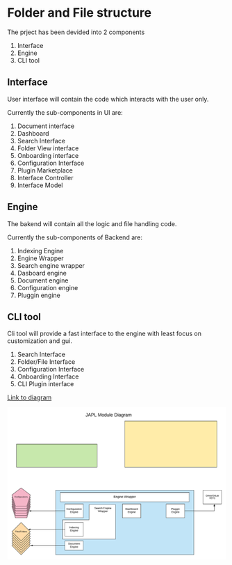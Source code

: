 # Folder and File structure

The prject has been devided into 2 components

1. Interface
2. Engine
3. CLI tool



## Interface

User interface will contain the code which interacts with the user only. 

Currently the sub-components in UI are:

1. Document interface
2. Dashboard
3. Search Interface 
4. Folder View interface
5. Onboarding interface
6. Configuration Interface
7. Plugin Marketplace
8. Interface Controller
9. Interface Model



## Engine

The bakend will contain all the logic and file handling code.

Currently the sub-components of Backend are:

1. Indexing Engine
2. Engine Wrapper 
3. Search engine wrapper
4. Dasboard engine
5. Document engine
6. Configuration engine
7. Pluggin engine



## CLI tool

Cli tool will provide a fast interface to the engine with least focus on customization and gui.

1. Search Interface
2. Folder/File Interface
3. Configuration Interface
4. Onboarding Interface
5. CLI Plugin interface

[Link to diagram](https://app.lucidchart.com/documents/edit/fb17cc0c-d1c6-42a3-b86d-61532b788407/0_0#?folder_id=home&browser=icon)

<img src='JAPL_module_diagram.png' />


